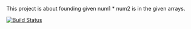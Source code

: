 This project is about founding given num1 * num2 is in the given arrays.

[![Build Status](https://travis-ci.org/ahmetcanerdem/HW-1.svg?branch=master)](https://travis-ci.org/ahmetcanerdem/HW-1)
